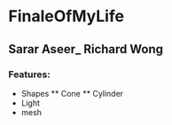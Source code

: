 # FinaleOfMyLife
## Sarar Aseer_ Richard Wong

### Features:
* Shapes
** Cone
** Cylinder
* Light
* mesh 
